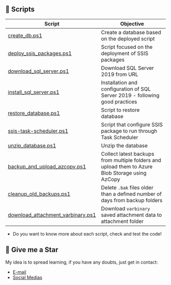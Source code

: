 ## 🧾 Scripts
| Script | Objective |
|---|---|
| [create_db.ps1](/sql-server/create_db.ps1) | Create a database based on the deployed script |
| [deploy_ssis_packages.ps1](/sql-server/deploy_ssis_packages.ps1) | Script focused on the deployment of SSIS packages |
| [download_sql_server.ps1](/sql-server/download_sql_server.ps1) | Download SQL Server 2019 from URL |
| [install_sql_server.ps1](/sql-server/install_sql_server.ps1) | Installation and configuration of SQL Server 2019 - following good practices |
| [restore_database.ps1](/sql-server/restore_database.ps1) | Script to restore database |
| [ssis-task-scheduler.ps1](/sql-server/ssis-task-scheduler.ps1) | Script that configure SSIS package to run through Task Scheduler |
| [unzip_database.ps1](/sql-server/unzip_database.ps1) | Unzip the database |
| [backup_and_upload_azcopy.ps1](/sql-server/backup_and_upload_azcopy.ps1) | Collect latest backups from multiple folders and upload them to Azure Blob Storage using AzCopy |
| [cleanup_old_backups.ps1](/sql-server/cleanup_old_backups.ps1) | Delete `.bak` files older than a defined number of days from backup folders |
| [download_attachment_varbinary.ps1](/sql-server/download_attachment_varbinary.ps1) | Download `varbinary` saved attachment data to attachment folder |


- Do you want to know more about each script, check and test the code!

## 🏅 Give me a Star
My idea is to spread learning, if you have any doubts, just get in contact: 
- [E-mail](lorenzouriel@gmail.com)
- [Social Medias](https://linktr.ee/lorenzo_uriel)